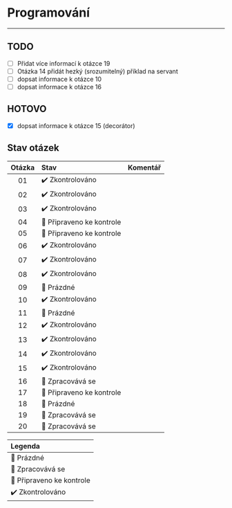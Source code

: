 # Programování

---
## TODO
- [ ] Přidat více informací k otázce 19
- [ ] Otázka 14 přidát hezký (srozumitelný) příklad na servant
- [ ] dopsat informace k otázce 10 
- [ ] dopsat informace k otázce 16 

## HOTOVO
- [x] dopsat informace k otázce 15 (decorátor)

## Stav otázek
| Otázka | Stav                             | Komentář |
| :----: | :------------------------------- | :------- |
| 01     | :heavy_check_mark: Zkontrolováno |          |
| 02     | :heavy_check_mark: Zkontrolováno |          |
| 03     | :heavy_check_mark: Zkontrolováno |          |
| 04     | :pushpin: Připraveno ke kontrole |          |
| 05     | :pushpin: Připraveno ke kontrole |          |
| 06     | :heavy_check_mark: Zkontrolováno |          |
| 07     | :heavy_check_mark: Zkontrolováno |          |
| 08     | :heavy_check_mark: Zkontrolováno |          |
| 09     | :black_square_button: Prázdné    |          |
| 10     | :heavy_check_mark: Zkontrolováno |          |
| 11     | :black_square_button: Prázdné    |          |
| 12     | :heavy_check_mark: Zkontrolováno |          |
| 13     | :heavy_check_mark: Zkontrolováno |          |
| 14     | :heavy_check_mark: Zkontrolováno |          |
| 15     | :heavy_check_mark: Zkontrolováno |          |
| 16     | :construction: Zpracovává se     |          |
| 17     | :pushpin: Připraveno ke kontrole |          |
| 18     | :black_square_button: Prázdné    |          |
| 19     | :construction: Zpracovává se     |          |
| 20     | :construction: Zpracovává se     |          |

| Legenda                          |
| :------------------------------- |
| :black_square_button: Prázdné    |
| :construction: Zpracovává se     |
| :pushpin: Připraveno ke kontrole |
| :heavy_check_mark: Zkontrolováno |


